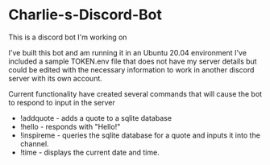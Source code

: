 # Charlie-s-Discord-Bot
This is a discord bot I'm working on

I've built this bot and am running it in an Ubuntu 20.04 environment
I've included a sample TOKEN.env file that does not have my server details but could be edited with the necessary information to work in another discord server with its own account. 

Current functionality
have created several commands that will cause the bot to respond to input in the server
  - !addquote - adds a quote to a sqlite database
  - !hello - responds with "Hello!"
  - !inspireme - queries the sqlite database for a quote and inputs it into the channel. 
  - !time - displays the current date and time. 
 
